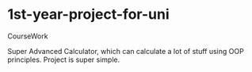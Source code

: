 # 1st-year-project-for-uni

CourseWork

Super Advanced Calculator, which can calculate a lot of stuff using OOP principles. Project is super simple.
